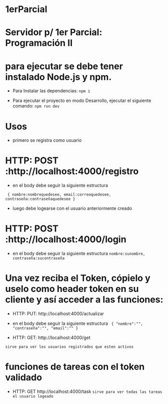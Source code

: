# 1erParcial

# Servidor p/ 1er Parcial: Programación II

# para ejecutar se debe tener instalado Node.js y npm.

* Para Instalar las dependencias:
 `npm i`

* Para ejecutar el proyecto en modo Desarrollo, ejecutar el siguiente comando:
 `npm run dev`

# Usos

* primero se registra como usuario

# HTTP: POST :http://localhost:4000/registro

 * en el body debe seguir la siguiente estructura 

 `
 {
 	nombre:nombrequedesee,
  	email:correoquedesee,
  	contraseña:contraseñaquedesee
	}`
  
  * luego debe logearse con el usuario anteriormente creado
  
  # HTTP: POST :http://localhost:4000/login

 * en el body debe seguir la siguiente estructura
  `nombre:sunombre,
  contraseña:sucontraseña`
  
  # Una vez reciba el Token, cópielo y uselo como header token en su cliente y así acceder a las funciones:
  
  * HTTP: PUT: http://localhost:4000/actualizar
  * en el body debe seguir la siguiente estructura 
  ` {
		 "nombre":"",
		 "contraseña":"",
     "email":""
	 }`
  
  * HTTP: GET: http://localhost:4000/get
  
  `sirve para ver los usuarios registrados que esten activos` 
  
  # funciones de tareas con el token validado 
  
  * HTTP: GET http://localhost:4000/task
  `sirve para ver todas las tareas el usuario logeado`
  
  
  
